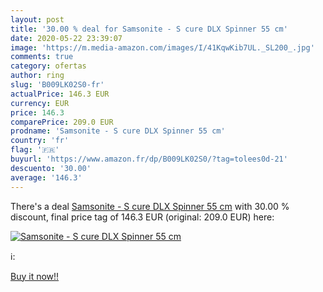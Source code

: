 ```yaml
---
layout: post
title: '30.00 % deal for Samsonite - S cure DLX Spinner 55 cm'
date: 2020-05-22 23:39:07
image: 'https://m.media-amazon.com/images/I/41KqwKib7UL._SL200_.jpg'
comments: true
category: ofertas
author: ring
slug: 'B009LK02S0-fr'
actualPrice: 146.3 EUR
currency: EUR
price: 146.3
comparePrice: 209.0 EUR
prodname: 'Samsonite - S cure DLX Spinner 55 cm'
country: 'fr'
flag: '🇫🇷'
buyurl: 'https://www.amazon.fr/dp/B009LK02S0/?tag=tolees0d-21'
descuento: '30.00'
average: '146.3'
---
```


There's a deal [Samsonite - S cure DLX Spinner 55 cm](https://www.amazon.fr/dp/B009LK02S0/?tag=tolees0d-21)  with  30.00 % discount, final price tag of  146.3 EUR (original: 209.0 EUR) here:

[![Samsonite - S cure DLX Spinner 55 cm](https://m.media-amazon.com/images/I/41KqwKib7UL._SL200_.jpg)](https://www.amazon.fr/dp/B009LK02S0/?tag=tolees0d-21)

ℹ️:


[Buy it now!!](https://www.amazon.fr/dp/B009LK02S0/?tag=tolees0d-21)
